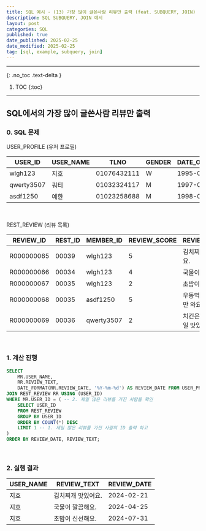 ```yaml
---
title: SQL 예시 - (13) 가장 많이 글쓴사람 리뷰만 출력 (feat. SUBQUERY, JOIN)
description: SQL SUBQUERY, JOIN 예시
layout: post
categories: SQL
published: true
date_published: 2025-02-25
date_modified: 2025-02-25
tag: [sql, example, subquery, join]
---
```

---
{: .no_toc .text-delta }

1. TOC
{:toc}
---

<!-- 글의 제목은 ##
    나머지 큰 제목은 ###
    이후 나머지는 3개이상 -->

## SQL에서의 가장 많이 글쓴사람 리뷰만 출력

### 0. SQL 문제

USER_PROFILE (유저 프로필)

| USER_ID | USER_NAME | TLNO | GENDER | DATE_OF_BIRTH | 
| ------- | --------- | ---- | ------ | ------------- |
| wlgh123 | 지호 | 01076432111 | W | 1995-07-31 | 
| qwerty3507 | 쿼티 | 01032324117 | M | 1997-02-25 | 
| asdf1250 | 예한 | 01023258688 | M | 1998-04-12 | 

<br>

REST_REVIEW (리뷰 목록)

| REVIEW_ID | REST_ID | MEMBER_ID | REVIEW_SCORE | REVIEW_TEXT | REVIEW_DATE | 
| --------- | ------- | --------- | ------------ | ----------- | ----------- |
| R000000065 | 00039 | wlgh123 | 5 | 김치찌개 맛있어요. | 2024-02-21 | 
| R000000066 | 00034 | wlgh123 | 4 | 국물이 깔끔해요. | 2024-04-25 | 
| R000000067 | 00035 | wlgh123 | 2 | 초밥이 신선해요. | 2024-07-31 | 
| R000000068 | 00035 | asdf1250 | 5 | 우동먹으로 여기만 와요. | 2024-06-11 | 
| R000000069 | 00036 | qwerty3507 | 2 | 치킨은 여기가 제일 맛있어요. | 2024-08-10 | 

<br>

### 1. 계산 진행
```sql
SELECT 
    MR.USER_NAME, 
    RR.REVIEW_TEXT, 
    DATE_FORMAT(RR.REVIEW_DATE, '%Y-%m-%d') AS REVIEW_DATE FROM USER_PROFILE MR
JOIN REST_REVIEW RR USING (USER_ID)
WHERE MR.USER_ID = ( -- 2. 제일 많은 리뷰를 가진 사람을 확인 
    SELECT USER_ID 
    FROM REST_REVIEW 
    GROUP BY USER_ID 
    ORDER BY COUNT(*) DESC 
    LIMIT 1 -- 1. 제일 많은 리뷰를 가진 사람의 ID 출력 하고
)
ORDER BY REVIEW_DATE, REVIEW_TEXT;
```
<br>

### 2. 실행 결과

| USER_NAME | REVIEW_TEXT | REVIEW_DATE |
| --------- | ----------- | ----------- |
| 지호 | 김치찌개 맛있어요. | 2024-02-21 |
| 지호 | 국물이 깔끔해요. | 2024-04-25 |
| 지호 | 초밥이 신선해요. | 2024-07-31 |